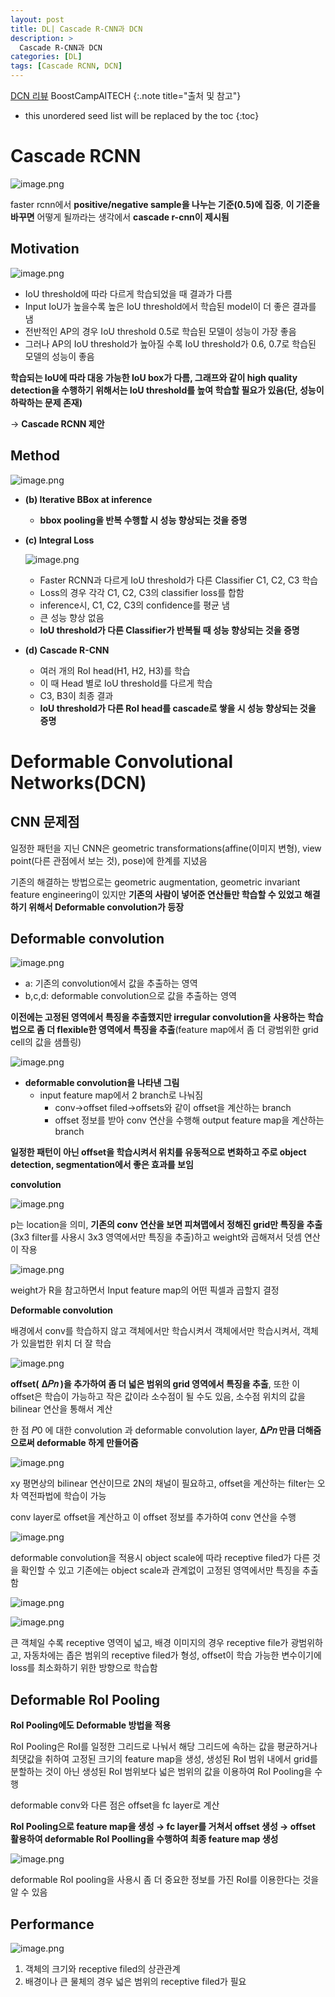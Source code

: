 ```yaml
---
layout: post
title: DL| Cascade R-CNN과 DCN
description: > 
  Cascade R-CNN과 DCN
categories: [DL]
tags: [Cascade RCNN, DCN]
---
```

[DCN 리뷰](https://deep-learning-study.tistory.com/575)
BoostCampAITECH
{:.note title="출처 및 참고"}

* this unordered seed list will be replaced by the toc
{:toc}

# Cascade RCNN

![image.png](../../../assets/img/casecade-dcn/image.png)

faster rcnn에서 **positive/negative sample을 나누는 기준(0.5)에 집중**, **이 기준을 바꾸면** 어떻게 될까라는 생각에서 **cascade r-cnn이 제시됨**

## Motivation

![image.png](../../../assets/img/casecade-dcn/image%201.png)

- IoU threshold에 따라 다르게 학습되었을 때 결과가 다름
- Input IoU가 높을수록 높은 IoU threshold에서 학습된 model이 더 좋은 결과를 냄
- 전반적인 AP의 경우 IoU threshold 0.5로 학습된 모델이 성능이 가장 좋음
- 그러나 AP의 IoU threshold가 높아질 수록 IoU threshold가 0.6, 0.7로 학습된 모델의 성능이 좋음

**학습되는 IoU에 따라 대응 가능한 IoU box가 다름, 그래프와 같이 high quality detection을 수행하기 위해서는 IoU threshold를 높여 학습할 필요가 있음(단, 성능이 하락하는 문제 존재)**

→ **Cascade RCNN 제안**

## Method

![image.png](../../../assets/img/casecade-dcn/image%202.png)

- **(b) Iterative BBox at inference**
    - **bbox pooling을 반복 수행할 시 성능 향상되는 것을 증명**
- **(c) Integral Loss**
    
    ![image.png](../../../assets/img/casecade-dcn/image%203.png)
    
    - Faster RCNN과 다르게 IoU threshold가 다른 Classifier C1, C2, C3 학습
    - Loss의 경우 각각 C1, C2, C3의 classifier loss를 합함
    - inference시, C1, C2, C3의 confidence를 평균 냄
    - 큰 성능 향상 없음
    - **IoU threshold가 다른 Classifier가 반복될 때 성능 향상되는 것을 증명**
- **(d) Cascade R-CNN**
    - 여러 개의 RoI head(H1, H2, H3)를 학습
    - 이 때 Head 별로 IoU threshold를 다르게 학습
    - C3, B3이 최종 결과
    - **IoU threshold가 다른 RoI head를 cascade로 쌓을 시 성능 향상되는 것을 증명**

# Deformable Convolutional Networks(DCN)

## CNN 문제점

일정한 패턴을 지닌 CNN은 geometric transformations(affine(이미지 변형), view point(다른 관점에서 보는 것), pose)에 한계를 지녔음

기존의 해결하는 방법으로는 geometric augmentation, geometric invariant feature engineering이 있지만 **기존의 사람이 넣어준 연산들만 학습할 수 있었고 해결하기 위해서 Deformable convolution가 등장**

## Deformable convolution

![image.png](../../../assets/img/casecade-dcn/image%204.png)

- a: 기존의 convolution에서 값을 추출하는 영역
- b,c,d: deformable convolution으로 값을 추출하는 영역

**이전에는 고정된 영역에서 특징을 추출했지만 irregular convolution을 사용하는 학습법으로 좀 더 flexible한 영역에서 특징을 추출**(feature map에서 좀 더 광범위한 grid cell의 값을 샘플링)

![image.png](../../../assets/img/casecade-dcn/image%205.png)

- **deformable convolution을 나타낸 그림**
    - input feature map에서 2 branch로 나눠짐
        - conv→offset filed→offsets와 같이 offset을 계산하는 branch
        - offset 정보를 받아 conv 연산을 수행해 output feature map을 계산하는 branch

**일정한 패턴이 아닌 offset을 학습시켜서 위치를 유동적으로 변화하고 주로 object detection, segmentation에서 좋은 효과를 보임**

**convolution**

![image.png](../../../assets/img/casecade-dcn/image%206.png)

p는 location을 의미, **기존의 conv 연산을 보면 피쳐맵에서 정해진 grid만 특징을 추출**(3x3 filter를 사용시 3x3 영역에서만 특징을 추출)하고 weight와 곱해져서 덧셈 연산이 작용

![image.png](../../../assets/img/casecade-dcn/image%207.png)

weight가 R을 참고하면서 Input feature map의 어떤 픽셀과 곱할지 결정

**Deformable convolution**

배경에서 conv를 학습하지 않고 객체에서만 학습시켜서 객체에서만 학습시켜서, 객체가 있을법한 위치 더 잘 학습

![image.png](../../../assets/img/casecade-dcn/image%208.png)

**offset(** **∆𝑃𝑛 )을 추가하여 좀 더 넓은 범위의 grid 영역에서 특징을 추출**, 또한 이 offset은 학습이 가능하고 작은 값이라 소수점이 될 수도 있음, 소수점 위치의 값을 bilinear 연산을 통해서 계산

한 점 𝑃0 에 대한 convolution 과 deformable convolution layer, **∆𝑃𝑛 만큼 더해줌으로써 deformable 하게 만들어줌**

![image.png](../../../assets/img/casecade-dcn/image%209.png)

xy 평면상의 bilinear 연산이므로 2N의 채널이 필요하고, offset을 계산하는 filter는 오차 역전파법에 학습이 가능

conv layer로 offset을 계산하고 이 offset 정보를 추가하여 conv 연산을 수행

![image.png](../../../assets/img/casecade-dcn/image%2010.png)

deformable convolution을 적용시 object scale에 따라 receptive filed가 다른 것을 확인할 수 있고 기존에는 object scale과 관계없이 고정된 영역에서만 특징을 추출함

![image.png](../../../assets/img/casecade-dcn/image%2011.png)

![image.png](../../../assets/img/casecade-dcn/image%2012.png)

큰 객체일 수록 receptive 영역이 넓고, 배경 이미지의 경우 receptive file가 광범위하고, 자동차에는 좁은 범위의 receptive filed가 형성, offset이 학습 가능한 변수이기에 loss를 최소화하기 위한 방향으로 학습함

## Deformable RoI Pooling

**RoI Pooling에도 Deformable 방법을 적용**

RoI Pooling은 RoI를 일정한 그리드로 나눠서 해당 그리드에 속하는 값을 평균하거나 최댓값을 취하여 고정된 크기의 feature map을 생성, 생성된 RoI 범위 내에서 grid를 분할하는 것이 아닌 생성된 RoI 범위보다 넓은 범위의 값을 이용하여 RoI Pooling을 수행

deformable conv와 다른 점은 offset을 fc layer로 계산

**RoI Pooling으로 feature map을 생성 → fc layer를 거쳐서 offset 생성 → offset 활용하여 deformable RoI Poolling을 수행하여 최종 feature map 생성**

![image.png](../../../assets/img/casecade-dcn/image%2013.png)

deformable RoI pooling을 사용시 좀 더 중요한 정보를 가진 RoI를 이용한다는 것을 알 수 있음

## Performance

![image.png](../../../assets/img/casecade-dcn/image%2014.png)

1. 객체의 크기와 receptive filed의 상관관계
2. 배경이나 큰 물체의 경우 넓은 범위의 receptive filed가 필요